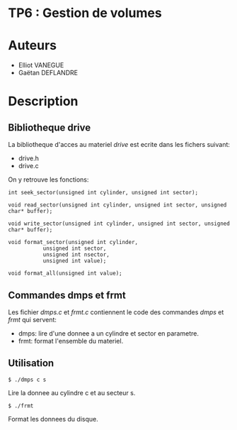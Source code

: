 TP6 : Gestion de volumes
========================



# Auteurs

- Elliot VANEGUE
- Gaëtan DEFLANDRE



# Description


## Bibliotheque drive

La bibliotheque d'acces au materiel *drive* est ecrite dans 
les fichers suivant:

- drive.h
- drive.c

On y retrouve les fonctions:

    int seek_sector(unsigned int cylinder, unsigned int sector);

    void read_sector(unsigned int cylinder, unsigned int sector, unsigned char* buffer);

    void write_sector(unsigned int cylinder, unsigned int sector, unsigned char* buffer);

    void format_sector(unsigned int cylinder, 
   		       unsigned int sector, 
		       unsigned int nsector, 
		       unsigned int value);

    void format_all(unsigned int value);


## Commandes dmps et frmt 

Les fichier *dmps.c* et *frmt.c* contiennent le code des 
commandes *dmps* et *frmt* qui servent:

- dmps: lire d'une donnee a un cylindre et sector en parametre.
- frmt: format l'ensemble du materiel. 


## Utilisation

    $ ./dmps c s

Lire la donnee au cylindre c et au secteur s.

    $ ./frmt

Format les donnees du disque.


